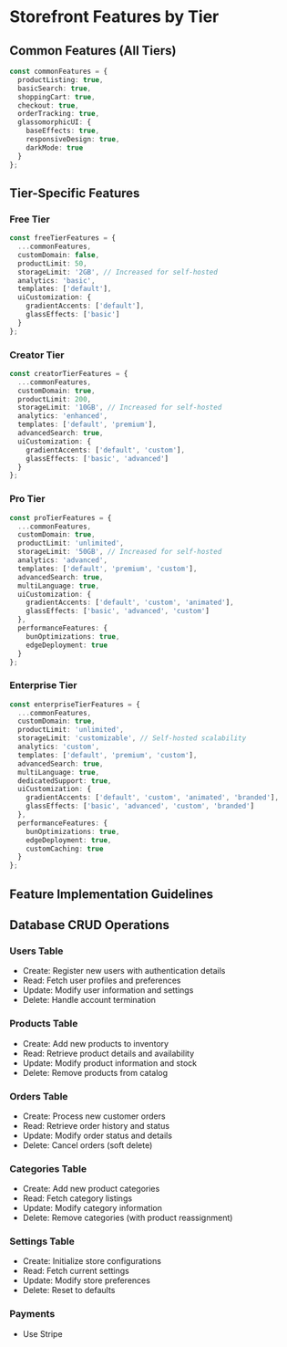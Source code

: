 # Storefront Features by Tier

## Common Features (All Tiers)
```typescript
const commonFeatures = {
  productListing: true,
  basicSearch: true,
  shoppingCart: true,
  checkout: true,
  orderTracking: true,
  glassomorphicUI: {
    baseEffects: true,
    responsiveDesign: true,
    darkMode: true
  }
};
```

## Tier-Specific Features

### Free Tier
```typescript
const freeTierFeatures = {
  ...commonFeatures,
  customDomain: false,
  productLimit: 50,
  storageLimit: '2GB', // Increased for self-hosted
  analytics: 'basic',
  templates: ['default'],
  uiCustomization: {
    gradientAccents: ['default'],
    glassEffects: ['basic']
  }
};
```

### Creator Tier
```typescript
const creatorTierFeatures = {
  ...commonFeatures,
  customDomain: true,
  productLimit: 200,
  storageLimit: '10GB', // Increased for self-hosted
  analytics: 'enhanced',
  templates: ['default', 'premium'],
  advancedSearch: true,
  uiCustomization: {
    gradientAccents: ['default', 'custom'],
    glassEffects: ['basic', 'advanced']
  }
};
```

### Pro Tier
```typescript
const proTierFeatures = {
  ...commonFeatures,
  customDomain: true,
  productLimit: 'unlimited',
  storageLimit: '50GB', // Increased for self-hosted
  analytics: 'advanced',
  templates: ['default', 'premium', 'custom'],
  advancedSearch: true,
  multiLanguage: true,
  uiCustomization: {
    gradientAccents: ['default', 'custom', 'animated'],
    glassEffects: ['basic', 'advanced', 'custom']
  },
  performanceFeatures: {
    bunOptimizations: true,
    edgeDeployment: true
  }
};
```

### Enterprise Tier
```typescript
const enterpriseTierFeatures = {
  ...commonFeatures,
  customDomain: true,
  productLimit: 'unlimited',
  storageLimit: 'customizable', // Self-hosted scalability
  analytics: 'custom',
  templates: ['default', 'premium', 'custom'],
  advancedSearch: true,
  multiLanguage: true,
  dedicatedSupport: true,
  uiCustomization: {
    gradientAccents: ['default', 'custom', 'animated', 'branded'],
    glassEffects: ['basic', 'advanced', 'custom', 'branded']
  },
  performanceFeatures: {
    bunOptimizations: true,
    edgeDeployment: true,
    customCaching: true
  }
};
```

## Feature Implementation Guidelines

## Database CRUD Operations

### Users Table

- Create: Register new users with authentication details
- Read: Fetch user profiles and preferences
- Update: Modify user information and settings
- Delete: Handle account termination

### Products Table

- Create: Add new products to inventory
- Read: Retrieve product details and availability
- Update: Modify product information and stock
- Delete: Remove products from catalog

### Orders Table

- Create: Process new customer orders
- Read: Retrieve order history and status
- Update: Modify order status and details
- Delete: Cancel orders (soft delete)

### Categories Table

- Create: Add new product categories
- Read: Fetch category listings
- Update: Modify category information
- Delete: Remove categories (with product reassignment)

### Settings Table

- Create: Initialize store configurations
- Read: Fetch current settings
- Update: Modify store preferences
- Delete: Reset to defaults

### Payments

- Use Stripe